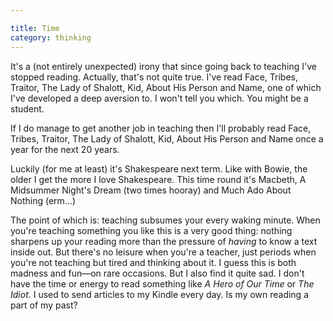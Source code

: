 ```yaml
---

title: Time
category: thinking
---
```


It's a (not entirely unexpected) irony that since going back to teaching I've stopped reading. Actually, that's not quite true. I've read Face, Tribes, Traitor, The Lady of Shalott, Kid, About His Person and Name, one of which I've developed a deep aversion to. I won't tell you which. You might be a student.

If I do manage to get another job in teaching then I'll probably read Face, Tribes, Traitor, The Lady of Shalott, Kid, About His Person and Name once a year for the next 20 years.

Luckily (for me at least) it's Shakespeare next term. Like with Bowie, the older I get the more I love Shakespeare. This time round it's Macbeth, A Midsummer Night's Dream (two times hooray) and Much Ado About Nothing (erm…)

The point of which is: teaching subsumes your every waking minute. When you're teaching something you like this is a very good thing: nothing sharpens up your reading more than the pressure of _having_ to know a text inside out. But there's no leisure when you're a teacher, just periods when you're not teaching but tired and thinking about it. I guess this is both madness and fun—on rare occasions. But I also find it quite sad. I don't have the time or energy to read something like _A Hero of Our Time_ or _The Idiot_. I used to send articles to my Kindle every day. Is my own reading a part of my past?
